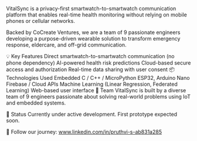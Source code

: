 

VitalSync is a privacy-first smartwatch-to-smartwatch communication platform that enables real-time health monitoring without relying on mobile phones or cellular networks.

Backed by CoCreate Ventures, we are a team of 9 passionate engineers developing a purpose-driven wearable solution to transform emergency response, eldercare, and off-grid communication.

💡 Key Features
Direct smartwatch-to-smartwatch communication (no phone dependency)
AI-powered health risk predictions
Cloud-based secure access and authorization
Real-time data sharing with user consent
📦 Technologies Used
Embedded C / C++ / MicroPython
ESP32, Arduino Nano
Firebase / Cloud APIs
Machine Learning (Linear Regression, Federated Learning)
Web-based user interface
👥 Team
VitalSync is built by a diverse team of 9 engineers passionate about solving real-world problems using IoT and embedded systems.

📌 Status
Currently under active development. First prototype expected soon.

🔗 Follow our journey: www.linkedin.com/in/pruthvi-s-ab831a285
